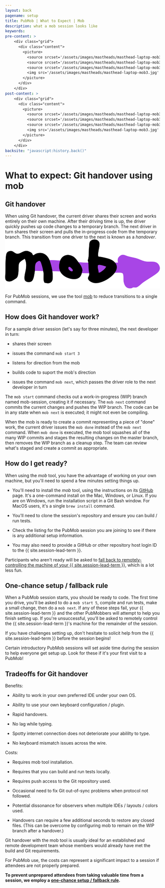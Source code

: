 ```yaml
---
layout: back
pagename: setup
title: PubMob | What to Expect | Mob
description: what a mob session looks like
keywords:
pre-content: >
    <div class="grid">
      <div class="content">
        <picture>
          <source srcset='/assets/images/mastheads/masthead-laptop-mob3.jpg' media='(max-width: 1080px)'>
          <source srcset='/assets/images/mastheads/masthead-laptop-mob3.jpg' media='(min-width: 960px)'>
          <source srcset='/assets/images/mastheads/masthead-laptop-mob3.jpg' media='(min-width: 830px'>
          <img src='/assets/images/mastheads/masthead-laptop-mob3.jpg' alt='PubMob what to expect'>
        </picture>
      </div>
    </div>
post-content: >
    <div class="grid">
      <div class="content">
        <picture>
          <source srcset='/assets/images/mastheads/masthead-laptop-mob3.jpg' media='(max-width: 1080px)'>
          <source srcset='/assets/images/mastheads/masthead-laptop-mob3.jpg' media='(min-width: 960px)'>
          <source srcset='/assets/images/mastheads/masthead-laptop-mob3.jpg' media='(min-width: 830px'>
          <img src='/assets/images/mastheads/masthead-laptop-mob3.jpg' alt='PubMob what to expect'>
        </picture>
      </div>
    </div>
backsite: "javascript:history.back()"
---
```

<h1>What to expect: Git handover using mob</h1>

<div>
  <h2>Git handover</h2>
  <p>When using Git handover, the current driver shares their screen and works entirely on their own machine. After their driving time is up, the driver quickly pushes up code changes to a temporary branch. The next driver in turn shares their screen and pulls the in-progress code from the temporary branch. This transition from one driver to the next is known as a <em>handover</em>.<img src="/assets/images/setup/mob_logo.svg" class="setupImg"/></p>
  <p>For PubMob sessions, we use the tool <a href="https://github.com/remotemobprogramming/mob">mob</a> to reduce transitions to a single command.</p>

  <h2>How does Git handover work?</h2>
  <p>For a sample driver session (let's say for three minutes), the next developer in turn:</p>
  <ul class="list">
    <li><p>shares their screen</p></li>
    <li><p>issues the command <code>mob start 3</code></p></li>
    <li><p>listens for direction from the mob</p></li>
    <li><p>builds code to suport the mob's direction</p></li>
    <li><p>issues the command <code>mob next</code>, which passes the driver role to the next developer in turn</p></li>
  </ul>
  <p>The <code>mob start</code> command checks out a work-in-progress (WIP) branch named mob-session, creating it if necessary. The <code>mob next</code> command commits the current changes and pushes the WIP branch. The code can be in any state when <code>mob next</code> is executed; it might not even be compiling.</p>
  <p>When the mob is ready to create a commit representing a piece of "done" work, the current driver issues the <code>mob done</code> instead of the <code>mob next</code> command. When <code>mob done</code> is executed, the mob tool squashes all of the many WIP commits and stages the resulting changes on the master branch, then removes the WIP branch as a cleanup step. The team can review what's staged and create a commit as appropriate.</p>
</div>

<div>
  <h2>How do I get ready?</h2>
  <p>When using the <em>mob</em> tool, you have the advantage of working on your own machine, but you'll need to spend a few minutes setting things up.</p>
  <ul class="list outer">
    <li><p>You'll need to install the <em>mob</em> tool, using the instructions on its <a href="http://github.com/remotemobprogramming/mob">GitHub</a> page. It's a one-command install on the Mac, Windows, or Linux. If you are on Windows, run the installation script in a Git Bash window. For MacOS users, it's a single <code>brew install</code> command.</p></li>
    <li><p>You'll need to clone the session's repository and ensure you can build / run tests.</p></li>
    <li><p>Check the listing for the PubMob session you are joining to see if there is any additional setup information.</p></li>
    <li><p>You may also need to provide a GitHub or other repository host login ID to the {{ site.session-lead-term }}.</p></li>
  </ul>
  <p>Participants who aren't ready will be asked to <a href="#fallback-rule">fall back to remotely-controlling the machine of your {{ site.session-lead-term }}</a>, which is a lot less fun.</p> 

  <!-- TODO easy way to add people to a repo? Automatable? -->

  <h2><a id="fallback-rule"></a>One-chance setup / fallback rule</h2><!-- TODO anchor tag here -->
  <p>When a PubMob session starts, you should be ready to code. The first time you drive, you'll be asked to do a <code>mob start 5</code>, compile and run tests, make a small change, then do a <code>mob next</code>. If any of these steps fail, your {{ site.session-lead-term }} and the other PubMobbers will attempt to help you finish setting up. If you're unsuccessful, you'll be asked to remotely control the {{ site.session-lead-term }}'s machine for the remainder of the session.</p>
  <p>If you have challenges setting up, don't hesitate to solicit help from the {{ site.session-lead-term }} before the session begins!</p>
  <p>Certain introductory PubMob sessions will set aside time during the session to help everyone get setup up. Look for these if it's your first visit to a PubMob!</p>

  <h2>Tradeoffs for Git handover</h2>
  <p>Benefits:</p>
  <ul class="list outer">
    <li><p>Ability to work in your own preferred IDE under your own OS.</p></li>
    <li><p>Ability to use your own keyboard configuration / plugin.</p></li>
    <li><p>Rapid handovers.</p></li>
    <li><p>No lag while typing.</p></li>
    <li><p>Spotty internet connection does not deteriorate your abililty to type.</p></li>
    <li><p>No keyboard mismatch issues across the wire.</p></li>
  </ul>
  <p>Costs:</p>
  <ul class="list outer">
    <li><p>Requires mob tool installation.</p></li>
    <li><p>Requires that you can build and run tests locally.</p></li>
    <li><p>Requires push access to the Git repository used.</p></li>
    <li><p>Occasional need to fix Git out-of-sync problems when protocol not followed.</p></li>
    <li><p>Potential dissonance for observers when multiple IDEs / layouts / colors used.</p></li>
    <li><p>Handovers can require a few additional seconds to restore any closed files. (This can be overcome by configuring mob to remain on the WIP branch after a handover.)</p></li>
  </ul>
  <p>Git handover with the mob tool is usually ideal for an established and remote development team whose members would already have met the build and Git requirements.</p>
  <p>For PubMob use, the costs can represent a significant impact to a session if attendees are not properly prepared.</p>
  <p><b>To prevent unprepared attendees from taking valuable time from a session, we employ a <a href="#fallback-rule">one-chance setup / fallback rule</a>.</b></p>
</div>
  <!-- Read <a href="/mobprogramming">more about mob programming and why we use it</a>.
      You can get a quick notion of what an actual PubMob session looks like by watching a few minutes of this <a href="">short video</a>. -->

